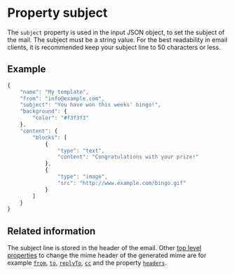# Property subject

The `subject` property is used in the input JSON object, to set the subject of 
the mail. The subject must be a string value. For the best readability in email 
clients, it is recommended keep your subject line to 50 characters or less.

## Example

```javascript
{
    "name": "My template",
    "from": "info@example.com",
    "subject": "You have won this weeks' bingo!",
    "background": {
        "color": "#f3f3f3"
    },
    "content": {
        "blocks": [
            {
                "type": "text",
                "content": "Congratulations with your prize!"
            }, 
            {
                "type": "image",
                "src": "http://www.example.com/bingo.gif"
            }
        ]
    }
}
```

## Related information

The subject line is stored in the header of the email. Other [top level properties](ResponsiveEmail/json/top-level-properties) 
to change the mime header of the generated mime are for example 
[`from`](ResponsiveEmail/json/property-from), 
[`to`](ResponsiveEmail/json/property-to), 
[`replyTo`](ResponsiveEmail/json/property-reply-to), 
[`cc`](ResponsiveEmail/json/property-cc) and the property 
[`headers`](ResponsiveEmail/json/property-headers).
